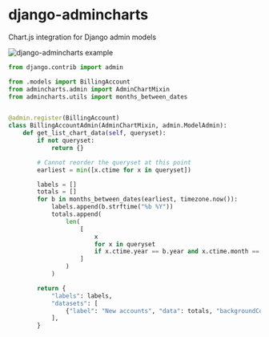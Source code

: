 # django-admincharts

Chart.js integration for Django admin models

![django-admincharts example](https://user-images.githubusercontent.com/649496/124193149-f3c4c380-da8b-11eb-95d9-74e4f81c4c0a.png)

```python
from django.contrib import admin

from .models import BillingAccount
from admincharts.admin import AdminChartMixin
from admincharts.utils import months_between_dates


@admin.register(BillingAccount)
class BillingAccountAdmin(AdminChartMixin, admin.ModelAdmin):
    def get_list_chart_data(self, queryset):
        if not queryset:
            return {}

        # Cannot reorder the queryset at this point
        earliest = min([x.ctime for x in queryset])

        labels = []
        totals = []
        for b in months_between_dates(earliest, timezone.now()):
            labels.append(b.strftime("%b %Y"))
            totals.append(
                len(
                    [
                        x
                        for x in queryset
                        if x.ctime.year == b.year and x.ctime.month == b.month
                    ]
                )
            )

        return {
            "labels": labels,
            "datasets": [
                {"label": "New accounts", "data": totals, "backgroundColor": "#79aec8"},
            ],
        }
```
